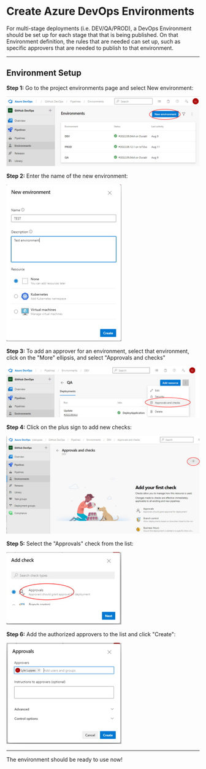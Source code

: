 # Create Azure DevOps Environments

For multi-stage deployments (i.e. DEV/QA/PROD), a DevOps Environment should be set up for each stage that that is being published. On that Environment definition, the rules that are needed can set up, such as specific approvers that are needed to publish to that environment.

---

## Environment Setup

**Step 1:** Go to the project environments page and select New environment:

![Step 1](assets/images/DevOpsEnvironment-1.jpg)

**Step 2:** Enter the name of the new environment:

![Step 2](assets/images/DevOpsEnvironment-2.jpg)

**Step 3:** To add an approver for an environment, select that environment, click on the "More" ellipsis, and select "Approvals and checks"

![Step 3](assets/images/DevOpsEnvironment-3.jpg)

**Step 4:** Click on the plus sign to add new checks:

![Step 4](assets/images/DevOpsEnvironment-4.jpg)

**Step 5:** Select the "Approvals" check from the list:

![Step 5](assets/images/DevOpsEnvironment-5.jpg)

**Step 6:** Add the authorized approvers to the list and click "Create":

![Step 6](assets/images/DevOpsEnvironment-6.jpg)

---

The environment should be ready to use now!